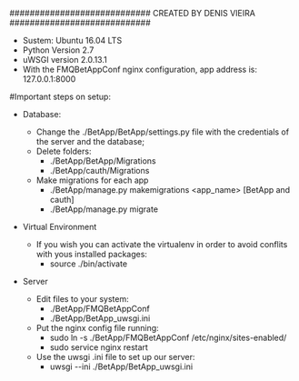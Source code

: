 ############################
 CREATED BY DENIS VIEIRA
############################

- Sustem: Ubuntu 16.04 LTS
- Python Version 2.7
- uWSGI version 2.0.13.1
- With the FMQBetAppConf nginx configuration, app address is: 127.0.0.1:8000

#Important steps on setup:
- Database:
	- Change the ./BetApp/BetApp/settings.py file with the credentials of the server and the database;
	- Delete folders:
		- ./BetApp/BetApp/Migrations
		- ./BetApp/cauth/Migrations
	- Make migrations for each app
		- ./BetApp/manage.py makemigrations <app_name>   [BetApp and cauth]
		- ./BetApp/manage.py migrate

- Virtual Environment
	- If you wish you can activate the virtualenv in order to avoid conflits with yous installed packages:
		- source ./bin/activate
- Server
	- Edit files to your system:
		- ./BetApp/FMQBetAppConf
		- ./BetApp/BetApp_uwsgi.ini
	- Put the nginx config file running:
		- sudo ln -s ./BetApp/FMQBetAppConf /etc/nginx/sites-enabled/
		- sudo service nginx restart
	- Use the uwsgi .ini file to set up our server:
		- uwsgi --ini ./BetApp/BetApp_uwsgi.ini
